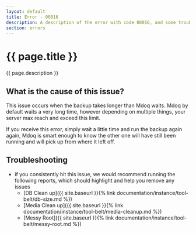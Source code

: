 ```yaml
---
layout: default
title: Error - 00016
description: A description of the error with code 00016, and some trouble shooting steps.
section: errors
---
```


# {{ page.title }}
{{ page.description }}

## What is the cause of this issue?
This issue occurs when the backup takes longer than Mdoq waits. Mdoq by default waits a very long time, 
however depending on multiple things, your server max reach and exceed this limit.

If you receive this error, simply wait a little time and run the backup again again, Mdoq is smart enough
to know the other one will have still been running and will pick up from where it left off.

## Troubleshooting
- if you consistently hit this issue, we would recommend running the following reports, which 
should highlight and help you remove any issues  
  - [DB Clean up]({{ site.baseurl }}{% link documentation/instance/tool-belt/db-size.md %})
  - [Media Clean up]({{ site.baseurl }}{% link documentation/instance/tool-belt/media-cleanup.md %})
  - [Messy Root]({{ site.baseurl }}{% link documentation/instance/tool-belt/messy-root.md %})